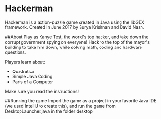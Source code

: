 # Hackerman
Hackerman is a action-puzzle game created in Java using the libGDX framework. Created in June 2017 by Surya Krishnan and David Nash.

##About
Play as Kanye Test, the world's top hacker, and take down the corrupt government spying on everyone! Hack to the top of the mayor's building to take him down, while solving math, coding and hardware questions.

Players learn about:
* Quadratics
* Simple Java Coding
* Parts of a Computer

Make sure you read the instructions!

##Running the game
Import the game as a project in your favorite Java IDE (we used IntelliJ to create this), and run the game from DesktopLauncher.java in the folder desktop
